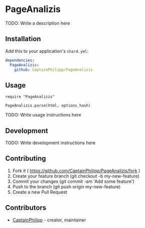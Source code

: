 # PageAnalizis

TODO: Write a description here

## Installation

Add this to your application's `shard.yml`:

```yaml
dependencies:
  PageAnalizis:
    github: CaptainPhilipp/PageAnalizis
```

## Usage

```crystal
require "PageAnalizis"

PageAnalizis.parse(html, options_hash)
```

TODO: Write usage instructions here

## Development

TODO: Write development instructions here

## Contributing

1. Fork it ( https://github.com/CaptainPhilipp/PageAnalizis/fork )
2. Create your feature branch (git checkout -b my-new-feature)
3. Commit your changes (git commit -am 'Add some feature')
4. Push to the branch (git push origin my-new-feature)
5. Create a new Pull Request

## Contributors

- [CaptainPhilipp](https://github.com/CaptainPhilipp) - creator, maintainer

